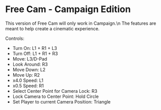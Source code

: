 # Free Cam - Campaign Edition
This version of Free Cam will only work in Campaign.\n
The features are meant to help create a cinematic experience.

Controls:
 - Turn On: L1 + R1 + L3
 - Turn Off: L1 + R1 + R3
 - Move: L3/D-Pad
 - Look Around: R3
 - Move Down: L2
 - Move Up: R2
 - x4.0 Speed: L1
 - x0.5 Speed: R1
 - Select Center Point for Camera Lock: R3
 - Lock Camera to Center Point: Hold Circle
 - Set Player to current Camera Position: Triangle